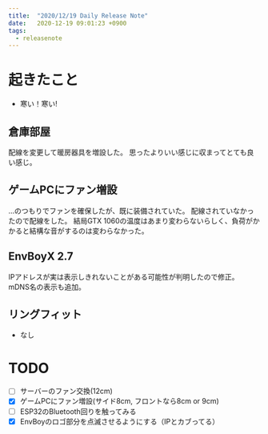 ```yaml
---
title:  "2020/12/19 Daily Release Note"
date:   2020-12-19 09:01:23 +0900
tags:
  - releasenote
---
```

# 起きたこと

* 寒い！寒い!

## 倉庫部屋

配線を変更して暖房器具を増設した。
思ったよりいい感じに収まってとても良い感じ。

## ゲームPCにファン増設

…のつもりでファンを確保したが、既に装備されていた。
配線されていなかったので配線をした。
結局GTX 1060の温度はあまり変わらないらしく、負荷がかかると結構な音がするのは変わらなかった。

## EnvBoyX 2.7

IPアドレスが実は表示しきれないことがある可能性が判明したので修正。
mDNS名の表示も追加。

## リングフィット

* なし

# TODO 

- [ ] サーバーのファン交換(12cm)
- [x] ゲームPCにファン増設(サイド8cm, フロントなら8cm or 9cm)
- [ ] ESP32のBluetooth回りを触ってみる
- [x] EnvBoyのロゴ部分を点滅させるようにする（IPとカブってる）